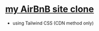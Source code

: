# [my AirBnB site clone](https://cerulean-bombolone-02d962.netlify.app/)
- using Tailwind CSS (CDN method only)
